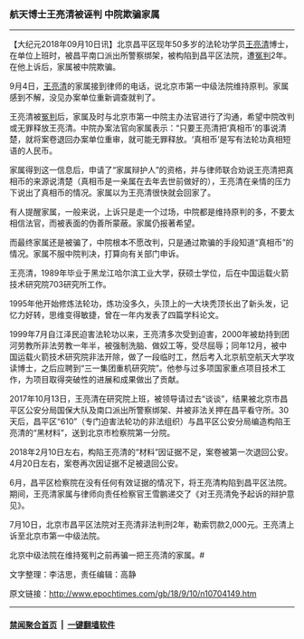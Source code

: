 ### 航天博士王亮清被诬判 中院欺骗家属
------------------------

<p>【大纪元2018年09月10日讯】北京昌平区现年50多岁的法轮功学员<a href="http://www.epochtimes.com/gb/tag/%E7%8E%8B%E4%BA%AE%E6%B8%85.html">王亮清</a>博士，在单位上班时，被昌平南口派出所警察绑架，被构陷到昌平区法院，遭<a href="http://www.epochtimes.com/gb/tag/%E5%86%A4%E5%88%A4.html">冤判</a>2年。在他上诉后，家属被中院欺骗。</p>
<p>9月4日，<a href="http://www.epochtimes.com/gb/tag/%E7%8E%8B%E4%BA%AE%E6%B8%85.html">王亮清</a>的家属接到律师的电话，说北京市第一中级法院维持原判。家属感到不解，没见办案单位重新调查就判了。</p>
<p>王亮清被<a href="http://www.epochtimes.com/gb/tag/%E5%86%A4%E5%88%A4.html">冤判</a>后，家属及时与北京市第一中院主办法官进行了沟通，希望中院改判或无罪释放王亮清。中院办案法官向家属表示：“只要王亮清把‘真相币’的事说清楚，就将案卷退回办案单位重审，就可能无罪释放。‘真相币’是写有法轮功真相短语的人民币。</p>
<p>家属得到这一信息后，申请了“家属辩护人”的资格，并与律师联合劝说王亮清把真相币的来源说清楚（真相币是一亲属在去年去世前做好的），王亮清在亲情的压力下说出了真相币的情况。家属以为王亮清很快就会回家了。</p>
<p>有人提醒家属，一般来说，上诉只是走一个过场，中院都是维持原判的多，不要太相信法官，而被表面的伪善所蒙蔽。家属仍报著希望。</p>
<p>而最终家属还是被骗了，中院根本不愿改判，只是通过欺骗的手段知道“真相币”的情况。家属不服中院判决，打算向有关部门申诉。</p>
<p>王亮清，1989年毕业于黑龙江哈尔滨工业大学，获硕士学位，后在中国运载火箭技术研究院703研究所工作。</p>
<p>1995年他开始修炼法轮功，炼功没多久，头顶上的一大块秃顶长出了新头发，记忆力好转，思维变得敏捷，曾在一年内发表了四篇学科论文。</p>
<p>1999年7月自江泽民迫害法轮功以来，王亮清多次受到迫害，2000年被劫持到团河劳教所非法劳教一年半，被强制洗脑、做奴工等，受尽屈辱；同年12月，被中国运载火箭技术研究院非法开除，做了一段临时工，然后考入北京航空航天大学攻读博士，之后应聘到“三一集团重机研究院”。他参与过多项国家重点项目技术工作，为项目取得突破性的进展和成果做出了贡献。</p>
<p>2017年10月13日，王亮清在研究院上班，被领导请过去“谈谈”，结果被北京市昌平区公安分局国保大队及南口派出所警察绑架、并被非法关押在昌平看守所。30天后，昌平区“610”（专门迫害法轮功的非法组织）与昌平区公安分局编造构陷王亮清的“黑材料”，送到北京市检察院第一分院。</p>
<p>2018年2月10日左右，构陷王亮清的“材料”因证据不足，案卷被第一次退回公安。4月20日左右，案卷再次因证据不足被退回公安。</p>
<p>6月，昌平区检察院在没有任何有效证据的情况下，将王亮清构陷到昌平区法院。期间，王亮清家属与律师向责任检察官王雪鹏递交了《对王亮清免予起诉的辩护意见》。</p>
<p>7月10日，北京市昌平区法院对王亮清非法判刑2年，勒索罚款2,000元。王亮清上诉至北京市第一中级法院。</p>
<p>北京中级法院在维持冤判之前再骗一把王亮清的家属。#</p>
<p>文字整理：李洁思，责任编辑：高静</p>

原文链接：http://www.epochtimes.com/gb/18/9/10/n10704149.htm


------------------------
#### [禁闻聚合首页](https://github.com/gfw-breaker/banned-news/blob/master/README.md) &nbsp;|&nbsp;  [一键翻墙软件](https://github.com/gfw-breaker/nogfw/blob/master/README.md)